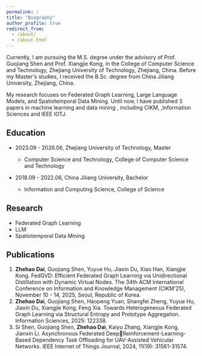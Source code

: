 ```yaml
---
permalink: /
title: "Biography"
author_profile: true
redirect_from: 
  - /about/
  - /about.html
---
```


Currently, I am pursuing the M.S. degree under the advisory of Prof. Guojiang Shen and Prof. Xiangjie Kong, in the College of Computer Science and Technology, Zhejiang University of Technology, Zhejiang, China. Before my Master's studies, I received the B.Sc. degree from China Jiliang University, Zhejiang, China.

My research focuses on Federated Graph Learning, Large Language Models, and Spatiotemporal Data Mining. Until now, I have published 3 papers in machine learning and data mining , including CIKM, ,Information Sciences and IEEE IOTJ.

Education
------
- 2023.09 - 2026.06, Zhejiang University of Technology, Master

  - Computer Science and Technology, College of Computer Science and Technology

- 2018.09 - 2022.06, China Jiliang University, Bachelor

  - Information and Computing Science, College of Science

Research
------
- Federated Graph Learning
- LLM
- Spatiotemporal Data Mining

Publications
------
1. **Zhehao Dai**, Guojiang Shen, Yuyue Hu, Jiaxin Du, Xiao Han, Xiangjie Kong. FedGVD: Efficient Federated Graph Learning via Unidirectional Distillation with Dynamic Virtual Nodes. The 34th ACM International Conference on Information and Knowledge Management (CIKM'25), November 10 - 14, 2025, Seoul, Republic of Korea.
2. **Zhehao Dai**, Guojiang Shen, Haopeng Yuan, Shangfei Zheng, Yuyue Hu, Jiaxin Du, Xiangjie Kong, Feng Xia. Towards Heterogeneous Federated Graph Learning via Structural Entropy and Prototype Aggregation. Information Sciences, 2025: 122338.
3. Si Shen, Guojiang Shen, **Zhehao Dai**, Kaiyu Zhang, Xiangjie Kong, Jianxin Li. Asynchronous Federated DeepReinforcement-Learning-Based Dependency Task Offloading for UAV-Assisted Vehicular Networks. IEEE Internet of Things Journal, 2024, 11(19): 31561-31574.
